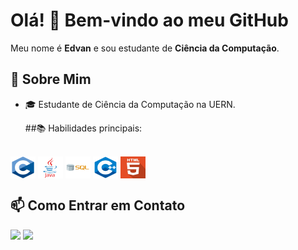 # Olá! 👋 Bem-vindo ao meu GitHub

Meu nome é **Edvan** e sou estudante de **Ciência da Computação**. 

## 🚀 Sobre Mim
- 🎓 Estudante de Ciência da Computação na UERN.

  
  ##📚 Habilidades principais:

<div style="display: inline_block"><br>
  <img align="center" alt="C" height="35" width="40" src="https://github.com/octavio-oi/Language-Logo-List/blob/main/background%20white/small/C.png">
  <img align="center" alt="Java" height="35" width="40" src="https://github.com/octavio-oi/Language-Logo-List/blob/main/background%20white/small/JAVA.png">
  <img align="center" alt="SQL" height="35" width="40" src="https://github.com/octavio-oi/Language-Logo-List/blob/main/background%20white/small/SQL.png">
  <img align="center" alt="SQL" height="35" width="40" src="https://github.com/octavio-oi/Language-Logo-List/blob/main/background%20white/small/C%2B%2B.png">
  <img align="center" alt="SQL" height="35" width="40" src="https://github.com/octavio-oi/Language-Logo-List/blob/main/background%20white/small/HTML.png">
  

</div>
  
  ## 📫 Como Entrar em Contato
 
<div> 
  <a href="https://www.instagram.com/edvan_sll/profilecard/?igsh=OXFnOGNwZ2s2eDhh" target="_blank"><img src="https://img.shields.io/badge/-Instagram-%23E4405F?style=for-the-badge&logo=instagram&logoColor=white" target="_blank"></a>
  <a href="" target="_blank"><img src="https://img.shields.io/badge/-LinkedIn-%230077B5?style=for-the-badge&logo=linkedin&logoColor=white" target="_blank"></a>
  
</div>
